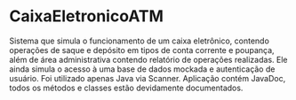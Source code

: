 # CaixaEletronicoATM
Sistema que simula o funcionamento de um caixa eletrônico, contendo operações de saque e depósito em tipos de conta corrente 
e poupança, além de área administrativa contendo relatório de operações realizadas. Ele ainda simula o acesso à uma base 
de dados mockada e autenticação de usuário. Foi utilizado apenas Java via Scanner. Aplicação contém JavaDoc, todos os métodos
e classes estão devidamente documentados. 
